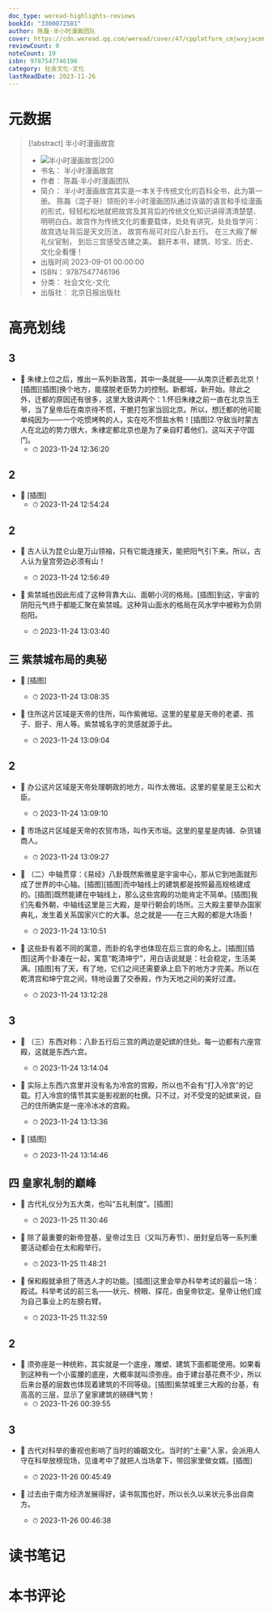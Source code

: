 ```yaml
---
doc_type: weread-highlights-reviews
bookId: "3300072581"
author: 陈磊·半小时漫画团队
cover: https://cdn.weread.qq.com/weread/cover/47/cpplatform_cmjwxyjacm6gkjcqbnojsu/t7_cpplatform_cmjwxyjacm6gkjcqbnojsu1695866699.jpg
reviewCount: 0
noteCount: 19
isbn: 9787547746196
category: 社会文化-文化
lastReadDate: 2023-11-26
---
```

# 元数据
> [!abstract] 半小时漫画故宫
> - ![ 半小时漫画故宫|200](https://cdn.weread.qq.com/weread/cover/47/cpplatform_cmjwxyjacm6gkjcqbnojsu/t7_cpplatform_cmjwxyjacm6gkjcqbnojsu1695866699.jpg)
> - 书名： 半小时漫画故宫
> - 作者： 陈磊·半小时漫画团队
> - 简介： 半小时漫画故宫其实是一本关于传统文化的百科全书，此为第一册。
陈磊（混子哥）领衔的半小时漫画团队通过诙谐的语言和手绘漫画的形式，轻轻松松地就把故宫及其背后的传统文化知识讲得清清楚楚、明明白白。故宫作为传统文化的重要载体，处处有讲究，处处皆学问：
故宫选址背后是天文历法，
故宫布局可对应八卦五行。
在三大殿了解礼仪官制，
到后三宫感受古建之美。
翻开本书，建筑、珍宝、历史、文化全看懂！
> - 出版时间 2023-09-01 00:00:00
> - ISBN： 9787547746196
> - 分类： 社会文化-文化
> - 出版社： 北京日报出版社

# 高亮划线

## 3


- 📌 朱棣上位之后，推出一系列新政策，其中一条就是——从南京迁都去北京！[插图][插图]换个地方，能摆脱老臣势力的控制。新都城，新开始。除此之外，迁都的原因还有很多，这里大致讲两个：1.怀旧朱棣之前一直在北京当王爷，当了皇帝后在南京待不惯，干脆打包家当回北京。所以，想迁都的他可能单纯因为——一个吃惯烤鸭的人，实在吃不惯盐水鸭！[插图]2.守敌当时蒙古人在北边的势力很大，朱棣定都北京也是为了亲自盯着他们，这叫天子守国门。 
    - ⏱ 2023-11-24 12:36:20 
## 2


- 📌 [插图] 
    - ⏱ 2023-11-24 12:54:24 
## 2


- 📌 古人认为昆仑山是万山领袖，只有它能连接天，能把阳气引下来。所以，古人认为皇宫旁边必须有山！ 
    - ⏱ 2023-11-24 12:56:49 

- 📌 紫禁城也因此形成了这种背靠大山、面朝小河的格局。[插图]到这，宇宙的阴阳元气终于都能汇聚在紫禁城。这种背山面水的格局在风水学中被称为负阴抱阳。 
    - ⏱ 2023-11-24 13:03:40 
## 三 紫禁城布局的奥秘


- 📌 [插图] 
    - ⏱ 2023-11-24 13:08:35 

- 📌 住所这片区域是天帝的住所，叫作紫微垣。这里的星星是天帝的老婆、孩子、厨子、用人等。紫禁城名字的灵感就源于此。 
    - ⏱ 2023-11-24 13:09:04 
## 2


- 📌 办公这片区域是天帝处理朝政的地方，叫作太微垣。这里的星星是王公和大臣。 
    - ⏱ 2023-11-24 13:09:10 

- 📌 市场这片区域是天帝的农贸市场，叫作天市垣。这里的星星是肉铺、杂货铺商人。 
    - ⏱ 2023-11-24 13:09:27 

- 📌 （二）中轴贯穿：《易经》八卦既然紫微星是宇宙中心，那从它到地面就形成了世界的中心轴。[插图][插图]而中轴线上的建筑都是按照最高规格建成的。[插图]既然能建在中轴线上，那么这些宫殿的功能肯定不简单。[插图]我们先看外朝，中轴线这里是三大殿，是举行朝会的场所。三大殿主要举办国家典礼，发生着关系国家兴亡的大事。总之就是——在三大殿的都是大场面！ 
    - ⏱ 2023-11-24 13:10:51 

- 📌 这些卦有着不同的寓意，而卦的名字也体现在后三宫的命名上。[插图][插图]这两个卦凑在一起，寓意“乾清坤宁”，用白话说就是：社会稳定，生活美满。[插图]有了天，有了地，它们之间还需要承上启下的地方才完美。所以在乾清宫和坤宁宫之间，特地设置了交泰殿，作为天地之间的美好过渡。 
    - ⏱ 2023-11-24 13:12:28 
## 3


- 📌 （三）东西对称：八卦五行后三宫的两边是妃嫔的住处。每一边都有六座宫殿，这就是东西六宫。 
    - ⏱ 2023-11-24 13:14:04 

- 📌 实际上东西六宫里并没有名为冷宫的宫殿，所以也不会有“打入冷宫”的记载。打入冷宫的情节其实是影视剧的杜撰。只不过，对不受宠的妃嫔来说，自己的住所确实是一座冷冰冰的宫殿。 
    - ⏱ 2023-11-24 13:13:36 

- 📌 [插图] 
    - ⏱ 2023-11-24 13:14:46 
## 四 皇家礼制的巅峰


- 📌 古代礼仪分为五大类，也叫“五礼制度”。[插图] 
    - ⏱ 2023-11-25 11:30:46 

- 📌 除了最重要的新帝登基，皇帝过生日（又叫万寿节）、册封皇后等一系列重要活动都会在太和殿举行。 
    - ⏱ 2023-11-25 11:48:21 

- 📌 保和殿就承担了筛选人才的功能。[插图]这里会举办科举考试的最后一场：殿试。科举考试的前三名——状元、榜眼、探花，由皇帝钦定。皇帝让他们成为自己事业上的左膀右臂。 
    - ⏱ 2023-11-25 11:32:59 
## 2


- 📌 须弥座是一种统称，其实就是一个底座，雕塑、建筑下面都能使用。如果看到这种有一个小蛮腰的底座，大概率就叫须弥座。由于建台基花费不少，所以后来台基的层数也体现着建筑的不同等级。[插图]紫禁城里三大殿的台基，有高高的三层，显示了皇家建筑的磅礴气势！ 
    - ⏱ 2023-11-26 00:39:55 
## 3


- 📌 古代对科举的重视也影响了当时的婚姻文化。当时的“土豪”人家，会派用人守在科举放榜现场，见谁考中了就把人当场拿下，带回家里做女婿。[插图] 
    - ⏱ 2023-11-26 00:45:49 

- 📌 过去由于南方经济发展得好，读书氛围也好，所以长久以来状元多出自南方。 
    - ⏱ 2023-11-26 00:46:38 

# 读书笔记


# 本书评论
